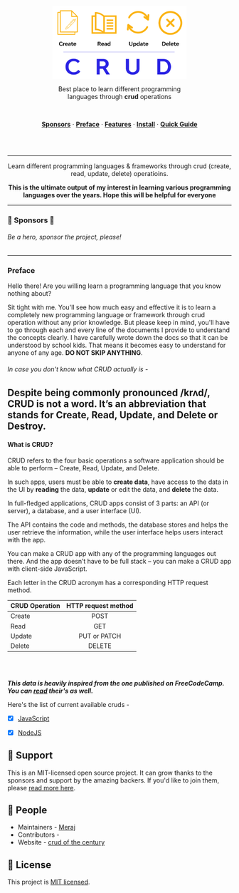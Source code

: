 <div align="center">
<img align="center" width="300" src="./img/crud-of-the-century-banner-1.png" />

<br>

Best place to learn different programming <br> languages through <strong>crud</strong> operations


<br>

<p align="center">
    <a href="#sponsors"><strong>Sponsors</strong></a> ·
    <a href="#preface"><strong>Preface</strong></a> ·
    <a href="#crud-features"><strong>Features</strong></a> ·
    <a href="#install"><strong>Install</strong></a> ·
    <a href="#quick-guide"><strong>Quick Guide</strong></a> 
</p>
<br><br>
<hr>

Learn different programming languages & frameworks through crud (create, read, update, delete) operatioins.

**This is the ultimate output of my interest in learning various programming languages over the years. Hope this will be helpful for everyone**
<hr>

</div>

### 🚀 Sponsors 🚀 
###### Be a hero, sponsor the project, please!

<hr>

### Preface 

Hello there!
Are you willing learn a programming language that you know nothing about?

Sit tight with me. You'll see how much easy and effective it is to learn a completely new programming language or framework through crud operation without any prior knowledge. But please keep in mind, you'll have to go through each and every line of the documents I provide to understand the concepts clearly. I have carefully wrote down the docs so that it can be understood by school kids. That means it becomes easy to understand for anyone of any age. **DO NOT SKIP ANYTHING**.

###### In case you don't know what CRUD actually is - 

## Despite being commonly pronounced /krʌd/, CRUD is not a word. It’s an abbreviation that stands for Create, Read, Update, and Delete or Destroy. 

#### What is CRUD?

CRUD refers to the four basic operations a software application should be able to perform – Create, Read, Update, and Delete.

In such apps, users must be able to **create data**, have access to the data in the UI by **reading** the data, **update** or edit the data, and **delete** the data.

In full-fledged applications, CRUD apps consist of 3 parts: an API (or server), a database, and a user interface (UI).

The API contains the code and methods, the database stores and helps the user retrieve the information, while the user interface helps users interact with the app.

You can make a CRUD app with any of the programming languages out there. And the app doesn’t have to be full stack – you can make a CRUD app with client-side JavaScript.

Each letter in the CRUD acronym has a corresponding HTTP request method.

|  CRUD Operation  |  HTTP request method  |
| :------------------------ | :-------------: | 
|  Create  |  POST  |
|  Read  |  GET  |
|  Update  |  PUT or PATCH  |
|  Delete  |  DELETE  |


<br><br>

***This data is heavily inspired from the one published on FreeCodeCamp. You can [read](https://www.freecodecamp.org/news/crud-operations-explained/) their's as well.***

Here's the list of current available cruds - 
- [x] [JavaScript](#) 
- [x] [NodeJS](#) 



## 🚀 Support

This is an MIT-licensed open source project. It can grow thanks to the sponsors and support by the amazing backers. If you'd like to join them, please [read more here](./SUPPORT.md).

## 🚀 People

- Maintainers - [Meraj](https://twitter.com/meraj_kazi)
- Contributors - 
- Website - [crud of the century](https://meraj-kazi.github.io/crud-of-the-century)

## 🚀 License

This project is [MIT licensed](https://github.com/Meraj-Kazi/crud-of-the-century/blob/main/LICENSE).
